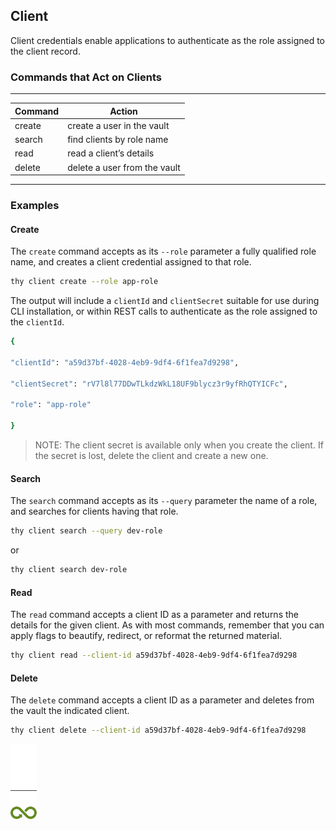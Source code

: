 ﻿[title]: # (Client)
[tags]: # (DevOps Secrets Vault,DSV,)
[priority]: # (1840)

## Client

Client credentials enable applications to authenticate as the role assigned to the client record.

### Commands that Act on Clients
  
---
  
| Command | Action |
| ----- | ----- |
| create | create a user in the vault |
| search | find clients by role name |
| read | read a client’s details |
| delete | delete a user from the vault |
  
---
  
### Examples

#### Create

The `create` command accepts as its `--role` parameter a fully qualified role name, and creates a client credential assigned to that role.

```bash
thy client create --role app-role
```

The output will include a `clientId` and `clientSecret` suitable for use during CLI installation, or within REST calls to authenticate as the role assigned to the `clientId`.

```bash
{

"clientId": "a59d37bf-4028-4eb9-9df4-6f1fea7d9298",

"clientSecret": "rV7l8l77DDwTLkdzWkL18UF9blycz3r9yfRhQTYICFc",

"role": "app-role"

}
```

> NOTE: The client secret is available only when you create the client. If the secret is lost, delete the client and create a new one.

#### Search

The `search` command accepts as its `--query` parameter the name of a role, and searches for clients having that role.

```bash
thy client search --query dev-role
```

or

```bash
thy client search dev-role
```

#### Read

The `read` command accepts a client ID as a parameter and returns the details for the given client. As with most commands, remember that you can apply flags to beautify, redirect, or reformat the returned material.

```bash
thy client read --client-id a59d37bf-4028-4eb9-9df4-6f1fea7d9298
```

#### Delete

The `delete` command accepts a client ID as a parameter and deletes from the vault the indicated client.

```bash
thy client delete --client-id a59d37bf-4028-4eb9-9df4-6f1fea7d9298
```

![Article End](../dsv-bug.png)

  
